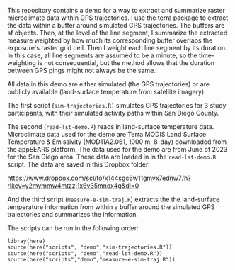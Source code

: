 This repository contains a demo for a way to extract and summarize raster microclimate data within GPS trajectories. I use the terra package to extract the data within a buffer around simulated GPS trajectories. The buffers are sf objects. Then, at the level of the line segment, I summarize the extracted measure weighted by how much its corresponding buffer overlaps the exposure's raster grid cell. Then I weight each line segment by its duration. In this case, all line segments are assumed to be a minute, so the time-weighting is not consequential, but the method allows that the duration between GPS pings might not always be the same.

All data in this demo are either simulated (the GPS trajectories) or are publicly available (land-surface temperature from satellite imagery).

The first script (`sim-trajectories.R)` simulates GPS trajectories for 3 study participants, with their simulated activity paths within San Diego County.

The second (`read-lst-demo.R`) reads in land-surface temperature data. Microclimate data used for the demo are Terra MODIS Land Surface Temperature & Emissivity (MOD11A2.061, 1000 m, 8-day) downloaded from the appEEARS platform. The data used for the demo are from June of 2023 for the San Diego area. These data are loaded in in the `read-lst-demo.R` script. The data are saved in this Dropbox folder:

<https://www.dropbox.com/scl/fo/x144sgc6w11gmvx7ednw7/h?rlkey=y2mymmw4mtzzj1x6v35mnox4g&dl=0>

And the third script (`measure-e-sim-traj.R`) extracts the the land-surface temperature information from within a buffer around the simulated GPS trajectories and summarizes the information.

The scripts can be run in the following order:

```{r}
libray(here)
source(here("scripts", "demo","sim-trajectories.R")) 
source(here("scripts", "demo","read-lst-demo.R")) 
source(here("scripts","demo","measure-e-sim-traj.R"))
```

